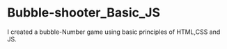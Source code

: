 # Bubble-shooter_Basic_JS
I created a bubble-Number game using basic principles of HTML,CSS and JS.
